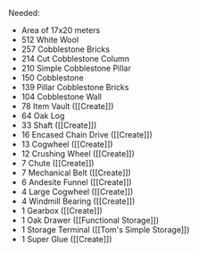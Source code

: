 Needed:
- Area of 17x20 meters 
- 512 White Wool
- 257 Cobblestone Bricks
- 214 Cut Cobblestone Column
- 210 Simple Cobblestone Pillar
- 150 Cobblestone
- 139 Pillar Cobblestone Bricks
- 104 Cobblestone Wall
- 78 Item Vault ([[Create]])
- 64 Oak Log
- 33 Shaft ([[Create]])
- 16 Encased Chain Drive ([[Create]])
- 13 Cogwheel ([[Create]])
- 12 Crushing Wheel ([[Create]])
- 7 Chute ([[Create]])
- 7 Mechanical Belt ([[Create]])
- 6 Andesite Funnel ([[Create]])
- 4 Large Cogwheel ([[Create]])
- 4 Windmill Bearing ([[Create]])
- 1 Gearbox ([[Create]])
- 1 Oak Drawer ([[Functional Storage]])
- 1 Storage Terminal ([[Tom's Simple Storage]])
- 1 Super Glue ([[Create]])